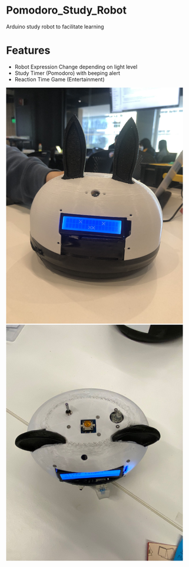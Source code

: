 # Pomodoro_Study_Robot
Arduino study robot to facilitate learning
# Features
- Robot Expression Change depending on light level
- Study Timer (Pomodoro) with beeping alert
- Reaction Time Game (Entertainment)

<img src="images/study_robot_2.jpg" width="480">
<img src="images/study%20robot.jpg" width="480">
